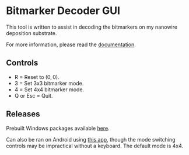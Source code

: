 # Bitmarker Decoder GUI
This tool is written to assist in decoding the bitmarkers on my nanowire deposition substrate.

For more information, please read the [documentation](https://github.com/PvdBerg1998/BitmarkerLove/blob/master/Doc/bitmarker_doc.pdf).

## Controls
- R = Reset to $(0, 0)$.
- 3 = Set 3x3 bitmarker mode.
- 4 = Set 4x4 bitmarker mode.
- Q or Esc = Quit.

## Releases

Prebuilt Windows packages available [here](https://github.com/PvdBerg1998/BitmarkerLove/releases).

Can also be ran on Android using [this app](https://play.google.com/store/apps/details?id=org.love2d.android&hl=en&gl=US), though the mode switching controls may be impractical without a keyboard. The default mode is 4x4.